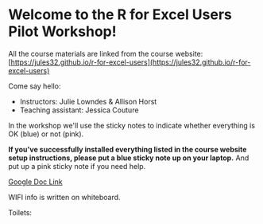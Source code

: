 # Welcome to the R for Excel Users Pilot Workshop!


All the course materials are linked from the course website: [https://jules32.github.io/r-for-excel-users](https://jules32.github.io/r-for-excel-users)

Come say hello: 
 
- Instructors: Julie Lowndes & Allison Horst
- Teaching assistant: Jessica Couture

In the workshop we'll use the sticky notes to indicate whether everything is OK (blue) or not (pink).

**If you've successfully installed everything listed in the course website setup instructions, please put a blue sticky note up on your laptop.** And put up a pink sticky note if you need help. 

[Google Doc Link](https://drive.google.com/drive/folders/1uhjXW_FS25NemJ_wLjxceqyiiwwPmpz_?usp=sharing)

WIFI info is written on whiteboard.

Toilets:
